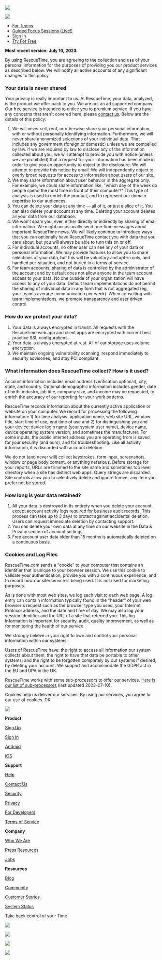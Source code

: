 ![](https://www.facebook.com/tr?id=1513851155447195&ev=PageView&noscript=1)      

[![](https://assets.rescuetime.com/assets/rt2024-logo-wordmark-light-40h-f1c0a97f921c1f549406a076bde7ce7d8d7905c49a1754cb91755e6093514779.svg)](https://www.rescuetime.com/)

* [For Teams](https://teams.rescuetime.com/)
* [Guided Focus Sessions (Live!)](https://getfocused.rescuetime.com/guided-focus-sessions/)
* [Sign In](https://www.rescuetime.com/login)
* [Try For Free](https://www.rescuetime.com/unified/users/new)

**Most recent version: July 10, 2023.**

By using RescueTime, you are agreeing to the collection and use of your personal information for the purposes of providing you our product services as described below. We will notify all active accounts of any significant changes to this policy.

### Your data is never shared

Your privacy is really important to us. At RescueTime, your data, analyzed, is the product we offer back to you. We are not an ad supported company. Our free service is intended to entice you to premium service. If you have any concerns that aren't covered here, please [contact us](https://www.rescuetime.com/rtx/contact). Below are the details of this policy:

1. We will never sell, rent, or otherwise share your personal information, with or without personally identifying information. Furthermore, we will never share anonymized selections of your individual data. That includes any government (foreign or domestic) unless we are compelled by law. If we are required by law to disclose any of the information collected about you, we will attempt to provide you with notice (unless we are prohibited) that a request for your information has been made in order to give you an opportunity to object to the disclosure. We will attempt to provide this notice by email. We will independently object to overly broad requests for access to information about users of our site.
2. We may share information about user behavior in the aggregate only. For example, we could share information like, "which day of the week do people spend the most time in front of their computer?" This type of analysis is used to enrich the product, and to represent our domain expertise to our audiences.
3. You can delete your data at any time — all of it, or just a slice of it. You can also delete your account at any time. Deleting your account deletes all your data from our database.
4. We won't spam you, ever, either directly or indirectly by sharing of email information. We might occasionally send one-time messages about important RescueTime news. We will likely continue to introduce ways that you can optionally have RescueTime contact you with data that you care about, but you will always be able to turn this on or off.
5. For individual accounts, no other user can see any of your data or personal information. We may provide features to allow you to share selections of your data, but this will be voluntary and opt-in only, and handled per-situation, and not buried in a terms of service.
6. For team accounts, sharing of data is controlled by the administrator of the account and by default does not allow anyone in the team account access to your data. No one outside of your organization will have access to any of your data. Default team implementations do not permit the sharing of individual data in any form that is not aggregated (eg, your team's average communication per week). When consulting with team implementations, we promote transparency and user driven control.

### How do we protect your data?

1. Your data is always encrypted in transit. All requests with the RescueTime web app and client apps are encrypted with current best practice SSL configurations.
2. Your data is always encrypted at rest. All of our storage uses volume encryption.
3. We maintain ongoing vulnerability scanning, respond immediately to security advisories, and stay PCI compliant.

### What information does RescueTime collect? How is it used?

Account information includes email address (verification optional), city, state, and country. Optional demographic information includes gender, date of birth, industry, job title, company size, and income may be requested, to enrich the accuracy of our reporting for your work patterns.

RescueTime records information about the currently active application or website on your computer. We record for processing the following information: 1) for time analysis: application name, web site URL, window title, start time of use, end time of use and 2) for distinguishing you and your device: device login name (your system user name), device name, device operating system version, and sometimes the manufacturer. For some inputs, the public internet address you are operating from is saved, for your security (and ours), and for troubleshooting. Like all activity information, it is discarded with account deletion.

We do not (and never will) collect keystrokes, form input, screenshots, window or page body content, or anything nefarious. Before storage for your reports, URLs are trimmed to the site name and sometimes top level directory when a site has distinct web apps. Query strings are discarded. Site controls allow you to selectively delete and ignore forever any item you prefer not be stored.

### How long is your data retained?

1. All your data is destroyed in its entirety when you delete your account, except account activity logs required for business audit records. This process can take up to 3 days to protect against accidental deletion. Users can request immediate deletion by contacting support.
2. You can delete your own data at any time on our website in the Data & Privacy section of account settings.
3. Free account user data older than 15 months is automatically deleted on a continuous basis.

### Cookies and Log Files

RescueTime.com sends a "cookie" to your computer that contains an identifier that is unique to your browser session. We use this cookie to validate your authentication, provide you with a continuous experience, and to record how our site/service is being used. It is not used for marketing purposes.

As is done with most web sites, we log each visit to each web page. A log entry can contain information typically found in the "header" of your web browser's request such as the browser type you used, your Internet Protocol address, and the date and time of day. We may also log your session identifier and the URL of a site that referred you. This log information is important for security, audit, quality improvement, as well as for monitoring the health of our service.

We strongly believe in your right to own and control your personal information within our systems.

Users of RescueTime have: the right to access all information our system collects about them; the right to have that data be portable to other systems; and the right to be forgotten completely by our systems if desired, by deleting your account. We support and accommodate the GDPR act in the EU and DPA in the UK.

RescueTime works with some sub-processors to offer our services. [Here is our list of sub-processors](https://newrescuetime.helpscoutdocs.com/article/258-what-are-your-sub-processors-as-defined-by-the-gdpr) (last updated 2023-07-10).

Cookies help us deliver our services. By using our services, you agree to our use of cookies. OK

[![](https://assets.rescuetime.com/assets/rt2024-logo-wordmark-light-40h-f1c0a97f921c1f549406a076bde7ce7d8d7905c49a1754cb91755e6093514779.svg)](https://www.rescuetime.com/)

**Product**

[Sign Up](https://www.rescuetime.com/unified/users/new)

[Sign In](https://www.rescuetime.com/login)

[Android](https://play.google.com/store/apps/details?id=com.rescuetime.rtx&hl=en_US&gl=US&pli=1)

[iOS](https://apps.apple.com/us/app/rescuetime/id1629924958)

**Support**

[Help](https://help.rescuetime.com/)

[Contact Us](https://www.rescuetime.com/rtx/contact)

[Security](https://www.rescuetime.com/rtx/security)

[Privacy](https://www.rescuetime.com/rtx/privacy)

[For Developers](https://www.rescuetime.com/rtx/developers)

[Terms of Service](https://www.rescuetime.com/rtx/tos)

**Company**

[Who We Are](https://www.rescuetime.com/about)

[Press Resources](https://www.rescuetime.com/press)

[Jobs](https://www.rescuetime.com/jobs)

**Resources**

[Blog](https://blog.rescuetime.com/)

[Community](https://community.rescuetime.com/)

[Customer Stories](https://www.rescuetime.com/customer_stories)

[System Status](https://status.rescuetime.com/)

Take back control of your Time

[![](https://assets.rescuetime.com/assets/rtx_marketing/twitter-085cb38e93b8212fcc74189112070b0d9eca28aa2a97d8202682464c4382480f.svg)](https://twitter.com/rescuetime)

[![](https://assets.rescuetime.com/assets/rtx_marketing/facebook-62f06ba3e379402c5a6e82d0113dfaf2c238b45a1d8cb7e7e35a2a80b625dbc8.svg)](https://facebook.com/rescuetime)

[![](https://assets.rescuetime.com/assets/rtx_marketing/linkedin-626559d3fbf16554836b9fb6482688efcbb522e943fb1e78dae6e860c7714475.svg)](https://linkedin.com/company/rescuetime/)

[![](https://assets.rescuetime.com/assets/rtx_marketing/rss-small-ba0a5e27525f16f5689e6e34820e686e52abab1795abcaefc8a1cd02fd86129d.svg)](https://blog.rescuetime.com/)